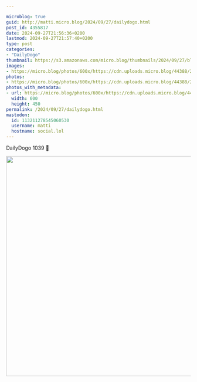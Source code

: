 ```yaml
---

microblog: true
guid: http://matti.micro.blog/2024/09/27/dailydogo.html
post_id: 4355817
date: 2024-09-27T21:56:36+0200
lastmod: 2024-09-27T21:57:40+0200
type: post
categories:
- "DailyDogo"
thumbnail: https://s3.amazonaws.com/micro.blog/thumbnails/2024/09/27/blog.martin-haehnel.de/eb52d0eb87f516fe0b863309b8d96da6.png
images:
- https://micro.blog/photos/600x/https://cdn.uploads.micro.blog/44388/2024/1f60ed00ecb340d6833c5d0ebc96f9fe.jpg
photos:
- https://micro.blog/photos/600x/https://cdn.uploads.micro.blog/44388/2024/1f60ed00ecb340d6833c5d0ebc96f9fe.jpg
photos_with_metadata:
- url: https://micro.blog/photos/600x/https://cdn.uploads.micro.blog/44388/2024/1f60ed00ecb340d6833c5d0ebc96f9fe.jpg
  width: 600
  height: 450
permalink: /2024/09/27/dailydogo.html
mastodon:
  id: 113211278545060530
  username: matti
  hostname: social.lol
---
```

DailyDogo 1039 🐶

<img src="https://micro.blog/photos/600x/https://blog.martin-haehnel.de/uploads/2024/1f60ed00ecb340d6833c5d0ebc96f9fe.jpg" width="600" alt="" />
